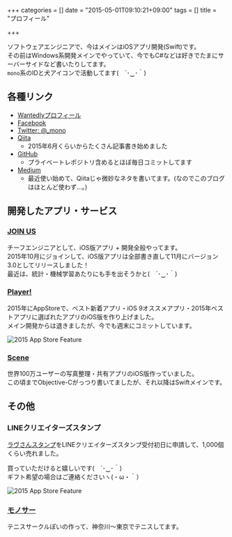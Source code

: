 +++
categories = []
date = "2015-05-01T09:10:21+09:00"
tags = []
title = "プロフィール"

+++

ソフトウェアエンジニアで、今はメインはiOSアプリ開発(Swift)です。  
その前はWindows系開発メインでやっていて、今でもC#などは好きでたまにサーバーサイドなど書いたりしてます。  
`mono`系のIDと犬アイコンで活動してます(　´･‿･｀)

## 各種リンク

- [Wantedlyプロフィール](https://www.wantedly.com/users/438148)
- [Facebook](https://www.facebook.com/mono0926)
- [Twitter: @_mono](https://twitter.com/_mono)
- [Qiita](http://qiita.com/mono0926)
  - 2015年6月くらいからたくさん記事書き始めました
- [GitHub](https://github.com/mono0926)
  - プライベートレポジトリ含めるとほぼ毎日コミットしてます
- [Medium](https://medium.com/@mono0926)
  - 最近使い始めて、Qiitaじゃ微妙なネタを書いてます。(なのでこのブログはほとんど使わず…。)

## 開発したアプリ・サービス

### [JOIN US](http://joinus30.com/)

チーフエンジニアとして、iOS版アプリ + 開発全般やってます。  
2015年10月にジョインして、iOS版アプリは全部書き直して11月にバージョン3.0としてリリースしました！  
最近は、統計・機械学習あたりにも手を出そうかと(　´･‿･｀)

### [Player!](http://www.playerapp.tokyo/)

2015年にAppStoreで、ベスト新着アプリ・iOS 9オススメアプリ・2015年ベストアプリに選ばれたアプリのiOS版を作り上げました。  
メイン開発からは退きましたが、今でも週末にコミットしています。

![2015 App Store Feature](/images/about/2015_app_store_feature.jpeg)

### [Scene](http://scn.jp/)

世界100万ユーザーの写真整理・共有アプリのiOS版作っていました。  
この頃までObjective-Cがっつり書いてましたが、それ以降はSwiftメインです。

## その他

### LINEクリエイターズスタンプ

[ラヴさんスタンプ](https://store.line.me/stickershop/product/1000854)をLINEクリエイターズスタンプ受付初日に申請して、1,000個くらい売れました。

買っていただけると嬉しいです(　´･‿･｀)  
ギフト希望の場合はご連絡くださいヽ(・ω・｀）

![2015 App Store Feature](/images/about/onegai.png)

### [モノサー](https://www.facebook.com/groups/229270203845340/)

テニスサークルぽいの作って、神奈川〜東京でテニスしてます。
